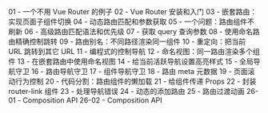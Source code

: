 01 - 一个不用 Vue Router 的例子
02 - Vue Router 安装和入门
03 - 嵌套路由：实现页面子组件切换
04 - 动态路由匹配和参数获取
05 - 一个问题：路由组件不刷新
06 - 高级路由匹配语法和优先级
07 - 获取 query 查询参数
08 - 使用命名路由精确控制跳转
09 - 路由别名：不同路径渲染同一组件
10 - 重定向：把当前 URL 跳转到其它 URL
11 - 编程式的控制导航
12 - 命名视图：同一路由渲染多个组件
13 - 在嵌套路由中使用命名视图
14 - 给当前活跃导航设置高亮样式
15 - 全局导航守卫
16 - 路由导航守卫
17 - 组件导航守卫
18 - 路由 meta 元数据
19 - 页面滚动行为控制
20 - 代码分割：路由组件的懒加载
21 - 给组件传递 Props
22 - 封装 router-link 组件
23 - 处理导航错误
24 - 动态的添加路由
25 - 路由过渡动画
26-01 - Composition API
26-02 - Composition API
